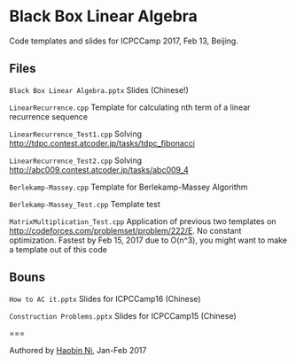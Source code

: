# Black Box Linear Algebra

Code templates and slides for ICPCCamp 2017, Feb 13, Beijing.

## Files
`Black Box Linear Algebra.pptx` Slides (Chinese!)

`LinearRecurrence.cpp` Template for calculating nth term of a linear recurrence sequence

`LinearRecurrence_Test1.cpp` Solving http://tdpc.contest.atcoder.jp/tasks/tdpc_fibonacci

`LinearRecurrence_Test2.cpp` Solving http://abc009.contest.atcoder.jp/tasks/abc009_4

`Berlekamp-Massey.cpp` Template for Berlekamp-Massey Algorithm

`Berlekamp-Massey_Test.cpp` Template test

`MatrixMultiplication_Test.cpp` Application of previous two templates on http://codeforces.com/problemset/problem/222/E. No constant optimization. Fastest by Feb 15, 2017 due to O(n^3), you might want to make a template out of this code

## Bouns
`How to AC it.pptx` Slides for ICPCCamp16 (Chinese)

`Construction Problems.pptx` Slides for ICPCCamp15 (Chinese)

===

Authored by [Haobin Ni](https://github.com/FTRobbin), Jan-Feb 2017

